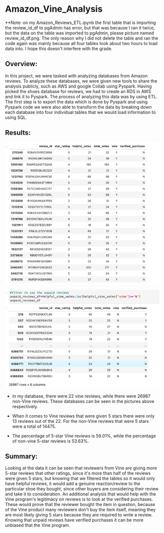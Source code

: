 # Amazon_Vine_Analysis
**Note: on my Amazon_Reviews_ETL.ipynb the first table that is importing the review_id_df to pgAdmin has error, but that was because I ran it twice, but the data on the table was imported to pgAdmin, please picture named review_id_df.png. The only reason why I did not delete the table and ran the code again was mainly because all four tables took about two hours to load data into. I hope this doesn't interfere with the grade. 

## Overview:
In this project, we were tasked with analyzing databases from Amazon reviews. To analyze these databases, we were given new tools to share the analysis publicly, such as AWS and google Collab using Pyspark. Having picked the shoes database for reviews, we had to create an RDS in AWS and link it to Pyspark. The process of analyzing this data was by using ETL. The first step is to export the data which is done by Pyspark and using Pyspark code we were also able to transform the data by breaking down each database into four individual tables that we would load information to using SQL. 

## Results:

![paid_reviews](https://github.com/Mparra14/Amazon_Vine_Analysis/blob/main/paid_reviews.png)

![non_paid_reviews](https://github.com/Mparra14/Amazon_Vine_Analysis/blob/main/unpaid_reviews.png)
* In my database, there were 22 vine reviews, while there were 26987 non-Vine reviews. These databases can be seen in the pictures above respectively.

* When it comes to Vine reviews that were given 5 stars there were only 13 reviews out of the 22. For the non-Vine reviews that were 5 stars were a total of 14475.

* The percentage of 5-star Vine reviews is 59.01%, while the percentage of non-vine 5-star reviews is 53.63%.


## Summary: 
Looking at the data it can be seen that reviewers from Vine are giving more 5-star reviews that other ratings, since it's more than half of the reviews were given 5 stars, but knowing that we filtered the tables so it would only have helpful reviews, it would add a genuine reaction/review to the particular shoe they bought, since other buyers are considering their review and take it to consideration. An additional analysis that would help with the Vine program's legitimacy on reviews is to look at the verified purchases. These would prove that the reviewer bought the item in question, because of the Vine product many reviewers don't buy the item itself, meaning they are most likely giving 5 stars because they are required to write a review. Knowing that unpaid reviews have verified purchases it can be more unbiased that the Vine program.


